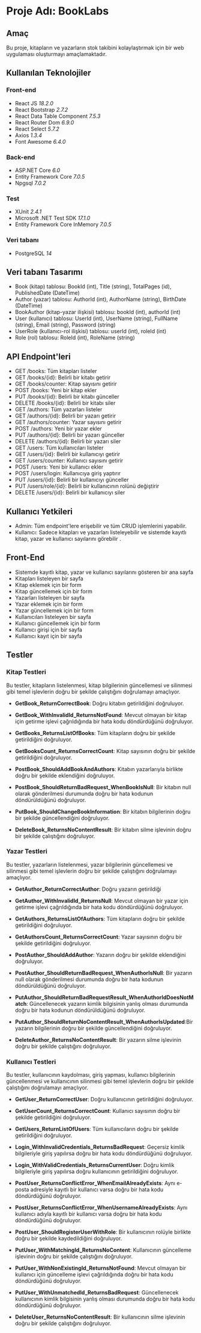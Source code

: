 # Proje Adı: BookLabs

## Amaç

Bu proje, kitapların ve yazarların stok takibini kolaylaştırmak için bir web uygulaması oluşturmayı amaçlamaktadır.

## Kullanılan Teknolojiler

### Front-end
- React JS  *18.2.0*
- React Bootstrap  *2.7.2*
- React Data Table Component  *7.5.3*
- React Router Dom  *6.9.0*
- React Select  *5.7.2*
- Axios  *1.3.4*
- Font Awesome   *6.4.0*

### Back-end
- ASP.NET Core  *6.0*
- Entity Framework Core  *7.0.5*
- Npgsql  *7.0.2*

### Test
- XUnit  *2.4.1*
- Microsoft .NET Test SDK  *17.1.0*
- Entity Framework Core InMemory  *7.0.5*

### Veri tabanı
- PostgreSQL *14*

## Veri tabanı Tasarımı

- Book (kitap) tablosu: BookId (int), Title (string), TotalPages (id), PublishedDate (DateTime)
- Author (yazar) tablosu: AuthorId (int), AuthorName (string), BirthDate (DateTime)
- BookAuthor (kitap-yazar ilişkisi) tablosu: bookId (int), authorId (int)
- User (kullanıcı) tablosu: UserId (int), UserName (string), FullName (string), Email (string), Password (string)
- UserRole (kullanıcı-rol ilişkisi) tablosu: userId (int), roleId (int)
- Role (rol) tablosu: RoleId (int), RoleName (string)

## API Endpoint'leri

- GET /books: Tüm kitapları listeler
- GET /books/{id}: Belirli bir kitabı getirir
- GET /books/counter: Kitap sayısını getirir
- POST /books: Yeni bir kitap ekler
- PUT /books/{id}: Belirli bir kitabı günceller
- DELETE /books/{id}: Belirli bir kitabı siler
- GET /authors: Tüm yazarları listeler
- GET /authors/{id}: Belirli bir yazarı getirir
- GET /authors/counter: Yazar sayısını getirir
- POST /authors: Yeni bir yazar ekler
- PUT /authors/{id}: Belirli bir yazarı günceller
- DELETE /authors/{id}: Belirli bir yazarı siler
- GET /users: Tüm kullanıcıları listeler
- GET /users/{id}: Belirli bir kullanıcıyı getirir
- GET /users/counter: Kullanıcı sayısını getirir
- POST /users: Yeni bir kullanıcı ekler
- POST /users/login: Kullanıcıya giriş yaptırır
- PUT /users/{id}: Belirli bir kullanıcıyı günceller
- PUT /users/role/{id}: Belirli bir kullanıcının rolünü değiştirir
- DELETE /users/{id}: Belirli bir kullanıcıyı siler

## Kullanıcı Yetkileri

- Admin: Tüm endpoint'lere erişebilir ve tüm CRUD işlemlerini yapabilir.
- Kullanıcı: Sadece kitapları ve yazarları listeleyebilir ve sistemde kayıtlı kitap, yazar ve kullanıcı sayılarını görebilir .

## Front-End

- Sistemde kayıtlı kitap, yazar ve kullanıcı sayılarını gösteren bir ana sayfa
- Kitapları listeleyen bir sayfa
- Kitap eklemek için bir form
- Kitap güncellemek için bir form
- Yazarları listeleyen bir sayfa
- Yazar eklemek için bir form
- Yazar güncellemek için bir form
- Kullanıcıları listeleyen bir sayfa
- Kullanıcı güncellemek için bir form
- Kullanıcı girişi için bir sayfa
- Kullanıcı kayıt için bir sayfa

## Testler 
### Kitap Testleri
Bu testler, kitapların listelenmesi, kitap bilgilerinin güncellemesi ve silinmesi gibi temel işlevlerin doğru bir şekilde çalıştığını doğrulamayı amaçlıyor.

- **GetBook_ReturnCorrectBook**: Doğru kitabın getirildiğini doğruluyor.

- **GetBook_WithInvalidId_ReturnsNotFound**: Mevcut olmayan bir kitap için getirme işlevi çağrıldığında bir hata kodu döndürdüğünü doğruluyor.

- **GetBooks_ReturnsListOfBooks**: Tüm kitapların doğru bir şekilde getirildiğini doğruluyor.

- **GetBooksCount_ReturnsCorrectCount**: Kitap sayısının doğru bir şekilde getirildiğini doğruluyor.

- **PostBook_ShouldAddBookAndAuthors**: Kitabın yazarlarıyla birlikte doğru bir şekilde eklendiğini doğruluyor.

- **PostBook_ShouldReturnBadRequest_WhenBookIsNull**: Bir kitabın null olarak gönderilmesi durumunda doğru bir hata kodunun döndürüldüğünü doğruluyor.

- **PutBook_ShouldChangeBookInformation**: Bir kitabın bilgilerinin doğru bir şekilde güncellendiğini doğruluyor.

- **DeleteBook_ReturnsNoContentResult**: Bir kitabın silme işlevinin doğru bir şekilde çalıştığını doğruluyor.

### Yazar Testleri
Bu testler, yazarların listelenmesi, yazar bilgilerinin güncellemesi ve silinmesi gibi temel işlevlerin doğru bir şekilde çalıştığını doğrulamayı amaçlıyor.

- **GetAuthor_ReturnCorrectAuthor**: Doğru yazarın getirildiği

- **GetAuthor_WithInvalidId_ReturnsNull**: Mevcut olmayan bir yazar için getirme işlevi çağrıldığında bir hata kodu döndürdüğünü doğruluyor.

- **GetAuthors_ReturnsListOfAuthors**: Tüm kitapların doğru bir şekilde getirildiğini doğruluyor.

- **GetAuthorsCount_ReturnsCorrectCount**: Yazar sayısının doğru bir şekilde getirildiğini doğruluyor.

- **PostAuthor_ShouldAddAuthor**: Yazarın doğru bir şekilde eklendiğini doğruluyor.

- **PostAuthor_ShouldReturnBadRequest_WhenAuthorIsNull**: Bir yazarın null olarak gönderilmesi durumunda doğru bir hata kodunun döndürüldüğünü doğruluyor.

- **PutAuthor_ShouldReturnBadRequestResult_WhenAuthorIdDoesNotMatch**: Güncellenecek yazarın kimlik bilgisinin yanlış olması durumunda doğru bir hata kodunun döndürüldüğünü doğruluyor.

- **PutAuthor_ShouldReturnNoContentResult_WhenAuthorIsUpdated**:Bir yazarın bilgilerinin doğru bir şekilde güncellendiğini doğruluyor.

- **DeleteAuthor_ReturnsNoContentResult**: Bir yazarın silme işlevinin doğru bir şekilde çalıştığını doğruluyor.

### Kullanıcı Testleri
Bu testler, kullanıcının kaydolması, giriş yapması, kullanıcı bilgilerinin güncellenmesi ve kullanıcının silinmesi gibi temel işlevlerin doğru bir şekilde çalıştığını doğrulamayı amaçlıyor.

- **GetUser_ReturnCorrectUser**: Doğru kullanıcının getirildiğini doğruluyor.

- **GetUserCount_ReturnsCorrectCount**: Kullanıcı sayısının doğru bir şekilde getirildiğini doğruluyor.

- **GetUsers_ReturnListOfUsers**: Tüm kullanıcıların doğru bir şekilde getirildiğini doğruluyor.

- **Login_WithInvalidCredentials_ReturnsBadRequest**: Geçersiz kimlik bilgileriyle giriş yapılırsa doğru bir hata kodu döndürdüğünü doğruluyor.

- **Login_WithValidCredentials_ReturnsCurrentUser**: Doğru kimlik bilgileriyle giriş yapılırsa doğru kullanıcının getirildiğini doğruluyor.

- **PostUser_ReturnsConflictError_WhenEmailAlreadyExists**: Aynı e-posta adresiyle kayıtlı bir kullanıcı varsa doğru bir hata kodu döndürdüğünü doğruluyor.

- **PostUser_ReturnsConflictError_WhenUsernameAlreadyExists**: Aynı kullanıcı adıyla kayıtlı bir kullanıcı varsa doğru bir hata kodu döndürdüğünü doğruluyor.

- **PostUser_ShouldRegisterUserWithRole**: Bir kullanıcının rolüyle birlikte doğru bir şekilde kaydedildiğini doğruluyor.

- **PutUser_WithMatchingId_ReturnsNoContent**: Kullanıcının güncelleme işlevinin doğru bir şekilde çalıştığını doğruluyor.

- **PutUser_WithNonExistingId_ReturnsNotFound**: Mevcut olmayan bir kullanıcı için güncelleme işlevi çağrıldığında doğru bir hata kodu döndürdüğünü doğruluyor.

- **PutUser_WithUnmatchedId_ReturnsBadRequest**: Güncellenecek kullanıcının kimlik bilgisinin yanlış olması durumunda doğru bir hata kodu döndürdüğünü doğruluyor.

- **DeleteUser_ReturnsNoContentResult**: Bir kullanıcının silme işlevinin doğru bir şekilde çalıştığını doğruluyor.
